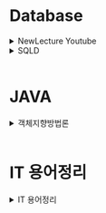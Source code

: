 # Database


<details>
  
  <summary>NewLecture Youtube</summary>
  
  - [34강 INNER JOIN](https://github.com/dbsghk208/Study/blob/main/Database/NewLecture/34.%20INNER%20%EC%A1%B0%EC%9D%B8(JOIN).md) 
  - [35강 LEFT / RIGHT / FULL 아웃터 조인(OUTER JOIN)](https://github.com/dbsghk208/Study/blob/main/Database/NewLecture/35.%20LEFT%2CRIGHT%2CFULL%20%EC%95%84%EC%9B%83%ED%84%B0%20%EC%A1%B0%EC%9D%B8(OUTER%20JOIN).md)
  - [36강 OUTER JOIN 이용한 게시글 목록 조회](https://github.com/dbsghk208/Study/blob/main/Database/NewLecture/36.%20OUTER%20JOIN%20%EC%9D%B4%EC%9A%A9%ED%95%9C%20%EA%B2%8C%EC%8B%9C%EA%B8%80%20%EB%AA%A9%EB%A1%9D%20%EC%A1%B0%ED%9A%8C.md)
  
</details>  



<details>
  
  <summary>SQLD</summary>
  
  - [과목1](https://github.com/dbsghk208/Study/blob/main/Database/SQLD/%EC%9D%B4%EB%A1%A0_%EA%B3%BC%EB%AA%A91.md)
  - [과목2](https://github.com/dbsghk208/Study/blob/main/Database/SQLD/%EC%9D%B4%EB%A1%A0_%EA%B3%BC%EB%AA%A92.md)
</details>  
<br>


# JAVA

<details>
    <summary>객체지향방법론</summary>

- [개념정리](https://github.com/dbsghk208/Study/blob/main/JAVA/%EA%B0%9D%EC%B2%B4%EC%A7%80%ED%96%A5%EB%B0%A9%EB%B2%95%EB%A1%A0/%EA%B0%9C%EB%85%90%EC%A0%95%EB%A6%AC.md)  
  
</details>    

<br>


# IT 용어정리

<details>
    <summary>IT 용어정리</summary>

- [IT 용어정리](https://github.com/dbsghk208/Study/tree/main/IT)

</details>    
